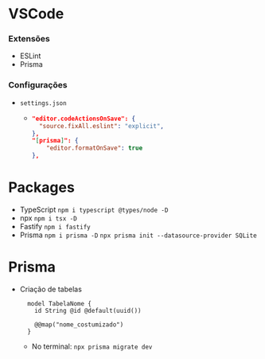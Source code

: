 # VSCode
### Extensões
- ESLint
- Prisma

### Configurações
- `settings.json`
  - ```json
    "editor.codeActionsOnSave": {
      "source.fixAll.eslint": "explicit",
    },
    "[prisma]": {
        "editor.formatOnSave": true
    },
    ```

# Packages
- TypeScript
  `npm i typescript @types/node -D`
- npx
  `npm i tsx -D`
- Fastify
  `npm i fastify`
- Prisma
  `npm i prisma -D`
  `npx prisma init --datasource-provider SQLite`

# Prisma 
- Criação de tabelas
  ```prisma
    model TabelaNome {
      id String @id @default(uuid())
      
      @@map("nome_costumizado")
    }
  ```
  - No terminal: `npx prisma migrate dev`